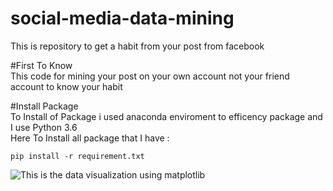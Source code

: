 # social-media-data-mining
This is repository to get a habit from your post from facebook

  #First To Know  
  This code for mining your post on your own account not your friend account to know your habit
  
  #Install Package  
  To Install of Package i used anaconda enviroment to efficency package and I use Python 3.6  
  Here To Install all package that I have :  
  ```
  pip install -r requirement.txt
  ```

  ![This is the data visualization using matplotlib](https://github.com/localhostfotly/social-media-data-mining/blob/master/posts_per_hour1.png)

